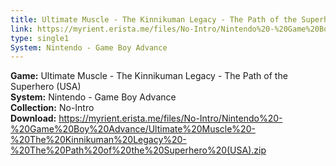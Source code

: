 ```yaml
---
title: Ultimate Muscle - The Kinnikuman Legacy - The Path of the Superhero (USA)
link: https://myrient.erista.me/files/No-Intro/Nintendo%20-%20Game%20Boy%20Advance/Ultimate%20Muscle%20-%20The%20Kinnikuman%20Legacy%20-%20The%20Path%20of%20the%20Superhero%20(USA).zip
type: single1
System: Nintendo - Game Boy Advance
---
```

<b>Game:</b> Ultimate Muscle - The Kinnikuman Legacy - The Path of the Superhero (USA)<br>
<b>System:</b> Nintendo - Game Boy Advance<br>
<b>Collection:</b> No-Intro<br>
<b>Download:</b> https://myrient.erista.me/files/No-Intro/Nintendo%20-%20Game%20Boy%20Advance/Ultimate%20Muscle%20-%20The%20Kinnikuman%20Legacy%20-%20The%20Path%20of%20the%20Superhero%20(USA).zip